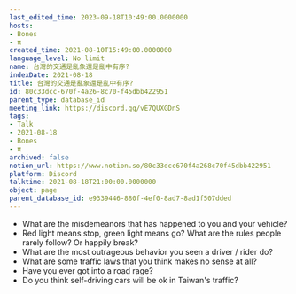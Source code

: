 ```yaml
---
last_edited_time: 2023-09-18T10:49:00.0000000
hosts:
- Bones
- π
created_time: 2021-08-10T15:49:00.0000000
language_level: No limit
name: 台灣的交通是亂象還是亂中有序?
indexDate: 2021-08-18
title: 台灣的交通是亂象還是亂中有序?
id: 80c33dcc-670f-4a26-8c70-f45dbb422951
parent_type: database_id
meeting_link: https://discord.gg/vE7QUXGDnS
tags:
- Talk
- 2021-08-18
- Bones
- π
archived: false
notion_url: https://www.notion.so/80c33dcc670f4a268c70f45dbb422951
platform: Discord
talktime: 2021-08-18T21:00:00.0000000
object: page
parent_database_id: e9339446-880f-4ef0-8ad7-8ad1f507dded
---
```


   - What are the misdemeanors that has happened to you and your vehicle?
   - Red light means stop, green light means go?
What are the rules people rarely follow? Or happily break?
   - What are the most outrageous behavior you seen a driver / rider do?
   - What are some traffic laws that you think makes no sense at all?
   - Have you ever got into a road rage?
   - Do you think self-driving cars will be ok in Taiwan's traffic?











